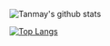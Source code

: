 <!--
**tanmay7270/tanmay7270** is a ✨ _special_ ✨ repository because its `README.md` (this file) appears on your GitHub profile.

Here are some ideas to get you started:

- 🔭 I’m currently working on ...
- 🌱 I’m currently learning ...
- 👯 I’m looking to collaborate on ...
- 🤔 I’m looking for help with ...
- 💬 Ask me about ...
- 📫 How to reach me: ...
- 😄 Pronouns: ...
- ⚡ Fun fact: ...
-->
![Tanmay's github stats](https://github-readme-stats.vercel.app/api?username=tanmay7270&count_private=true&hide=stars&theme=radical&show_icons=true)

[![Top Langs](https://github-readme-stats.vercel.app/api/top-langs/?username=tanmay7270&layout=compact&count_private=true&hide=html,css,Jupyter%20Notebook,vue&langs_count=12&theme=radical)](https://github.com/anuraghazra/github-readme-stats)
